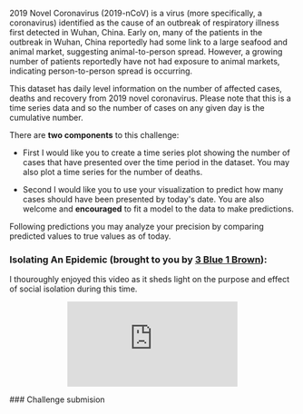2019 Novel Coronavirus (2019-nCoV) is a virus (more specifically, a coronavirus) identified as the cause of an outbreak of respiratory illness first detected in Wuhan, China. Early on, many of the patients in the outbreak in Wuhan, China reportedly had some link to a large seafood and animal market, suggesting animal-to-person spread. However, a growing number of patients reportedly have not had exposure to animal markets, indicating person-to-person spread is occurring. 

This dataset has daily level information on the number of affected cases, deaths and recovery from 2019 novel coronavirus. Please note that this is a time series data and so the number of cases on any given day is the cumulative number.

There are **two components** to this challenge:
* First I would like you to create a time series plot showing the number of cases that have presented over the time period in the dataset. You may also plot a time series for the number of deaths. 

* Second I would like you to use your visualization to predict how many cases should have been presented by today's date. You are also welcome and **encouraged** to fit a model to the data to make predictions. 

Following predictions you may analyze your precision by comparing predicted values to true values as of today. 

### Isolating An Epidemic (brought to you by <a href="https://www.youtube.com/channel/UCYO_jab_esuFRV4b17AJtAw"> 3 Blue 1 Brown</a>):
I thouroughly enjoyed this video as it sheds light on the purpose and effect of social isolation during this time. 

<p align="center"> 
  <iframe src="https://www.youtube.com/embed/gxAaO2rsdIs" frameborder="0" allow="accelerometer; autoplay; encrypted-media; gyroscope; picture-in-picture" allowfullscreen class="frame"></iframe> </p>
### Challenge submision


